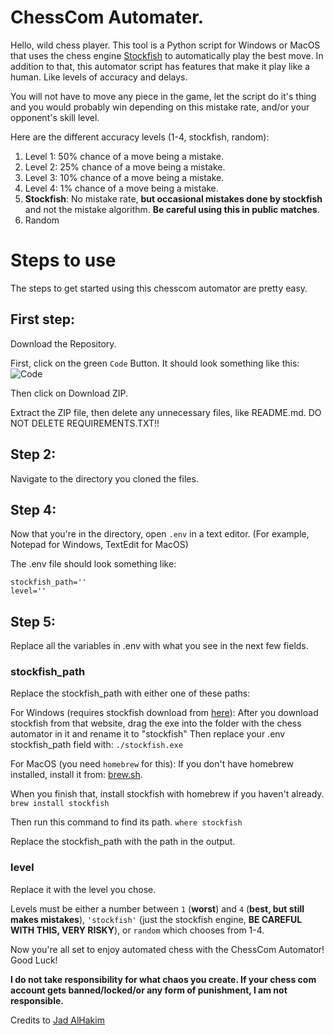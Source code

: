 # ChessCom Automater.

Hello, wild chess player. This tool is a Python script for Windows or MacOS that uses the chess engine [Stockfish](https://stockfishchess.org/) to automatically play the best move.
In addition to that, this automator script has features that make it play like a human. Like levels of accuracy and delays.

You will not have to move any piece in the game, let the script do it's thing and you would probably win depending on this mistake rate, and/or your opponent's skill level.

Here are the different accuracy levels (1-4, stockfish, random):

1. Level 1: 50% chance of a move being a mistake.
2. Level 2: 25% chance of a move being a mistake.
3. Level 3: 10% chance of a move being a mistake.
4. Level 4: 1% chance of a move being a mistake.
5. **Stockfish**: No mistake rate, **but occasional mistakes done by stockfish** and not the mistake algorithm. **Be careful using this in public matches**.
6. Random

# Steps to use

The steps to get started using this chesscom automator are pretty easy.

## First step: 
Download the Repository.

First, click on the green `Code` Button. It should look something like this:   
![Code](https://i.ibb.co/Z1FC8z0/image.png)  

Then click on Download ZIP.

Extract the ZIP file, then delete any unnecessary files, like README.md. DO NOT DELETE REQUIREMENTS.TXT!! 

## Step 2:

Navigate to the directory you cloned the files.

## Step 4: 

Now that you're in the directory, open `.env` in a text editor. (For example, Notepad for Windows, TextEdit for MacOS)

The .env file should look something like:

```
stockfish_path=''
level=''
```

## Step 5:
Replace all the variables in .env with what you see in the next few fields.

### stockfish_path

Replace the stockfish_path with either one of these paths:

For Windows (requires stockfish download from [here](https://stockfishchess.org/download/)):
After you download stockfish from that website, drag the exe into the folder with the chess automator in it and rename it to "stockfish"
Then replace your .env stockfish_path field with:
`./stockfish.exe`

For MacOS (you need `homebrew` for this):
If you don't have homebrew installed, install it from: [brew.sh](https://brew.sh).

When you finish that, install stockfish with homebrew if you haven't already.
`brew install stockfish`

Then run this command to find its path.
`where stockfish`

Replace the stockfish_path with the path in the output.

### level
Replace it with the level you chose.

Levels must be either a number between `1` (**worst**) and `4` (**best, but still makes mistakes**), `'stockfish'` (just the stockfish engine, **BE CAREFUL WITH THIS, VERY RISKY**), or `random` which chooses from 1-4.

Now you're all set to enjoy automated chess with the ChessCom Automator! Good Luck!



**I do not take responsibility for what chaos you create. If your chess com account gets banned/locked/or any form of punishment, I am not responsible.**


Credits to [Jad AlHakim](https://github.com/DreamedOfIt)
